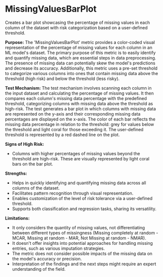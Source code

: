 # MissingValuesBarPlot

Creates a bar plot showcasing the percentage of missing values in each column of the dataset with risk
categorization based on a user-defined threshold.

**Purpose:** The 'MissingValuesBarPlot' metric provides a color-coded visual representation of the percentage of
missing values for each column in an ML model's dataset. The primary purpose of this metric is to easily identify
and quantify missing data, which are essential steps in data preprocessing. The presence of missing data can
potentially skew the model's predictions and decrease its accuracy. Additionally, this metric uses a pre-set
threshold to categorize various columns into ones that contain missing data above the threshold (high risk) and
below the threshold (less risky).

**Test Mechanism:** The test mechanism involves scanning each column in the input dataset and calculating the
percentage of missing values. It then compares each column's missing data percentage with the predefined threshold,
categorizing columns with missing data above the threshold as high-risk. The test generates a bar plot in which
columns with missing data are represented on the y-axis and their corresponding missing data percentages are
displayed on the x-axis. The color of each bar reflects the missing data percentage in relation to the threshold:
grey for values below the threshold and light coral for those exceeding it. The user-defined threshold is
represented by a red dashed line on the plot.

**Signs of High Risk:**

- Columns with higher percentages of missing values beyond the threshold are high-risk. These are visually
represented by light coral bars on the bar plot.

**Strengths:**

- Helps in quickly identifying and quantifying missing data across all columns of the dataset.
- Facilitates pattern recognition through visual representation.
- Enables customization of the level of risk tolerance via a user-defined threshold.
- Supports both classification and regression tasks, sharing its versatility.

**Limitations:**

- It only considers the quantity of missing values, not differentiating between different types of missingness
(Missing completely at random - MCAR, Missing at random - MAR, Not Missing at random - NMAR).
- It doesn't offer insights into potential approaches for handling missing entries, such as various imputation
strategies.
- The metric does not consider possible impacts of the missing data on the model's accuracy or precision.
- Interpretation of the findings and the next steps might require an expert understanding of the field.